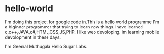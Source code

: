 # hello-world
I'm doing  this project for google code in.This is a hello world programme
I'm a biginner programmer that trying to learn new things.I have learned c,c++,JAVA,c#,HTML,CSS,JS,PHP.
I like web devoloping.
im learning mobile devolopment in these days.

I'm Geemal Muthugala
Hello Sugar Labs.
